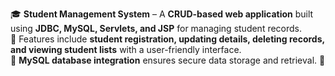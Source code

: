 🎓 **Student Management System** – A **CRUD-based web application** built using **JDBC, MySQL, Servlets, and JSP** for managing student records.  
📂 Features include **student registration, updating details, deleting records, and viewing student lists** with a user-friendly interface.  
🔗 **MySQL database integration** ensures secure data storage and retrieval. 🚀  
